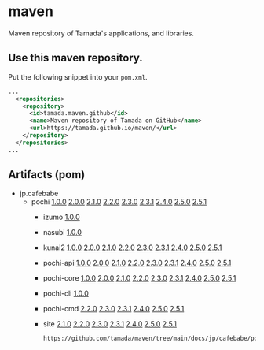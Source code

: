 # maven

Maven repository of Tamada's applications, and libraries.

## Use this maven repository.

Put the following snippet into your `pom.xml`.

```xml
...
  <repositories>
    <repository>
      <id>tamada.maven.github</id>
      <name>Maven repository of Tamada on GitHub</name>
      <url>https://tamada.github.io/maven/</url>
    </repository>
  </repositories>
...
```

## Artifacts (pom)

* jp.cafebabe
    * pochi [1.0.0][pochi-1.0.0] [2.0.0][pochi-2.0.0] [2.1.0][pochi-2.1.0] [2.2.0][pochi-2.2.0] [2.3.0][pochi-2.3.0] [2.3.1][pochi-2.3.1] [2.4.0](pochi-2.4.0) [2.5.0](pochi-2.5.0) [2.5.1](pochi-2.5.1)
        * izumo [1.0.0][izumo-1.0.0]
        * nasubi [1.0.0][nasubi-1.0.0]
        * kunai2 [1.0.0][kunai2-1.0.0] [2.0.0][kunai2-2.0.0] [2.1.0][kunai2-2.1.0] [2.2.0][kunai2-2.2.0] [2.3.0][kunai2-2.3.0] [2.3.1][kunai2-2.3.1] [2.4.0](kunai2-2.4.0) [2.5.0](kunai2-2.5.0) [2.5.1](kunai2-2.5.1)
        * pochi-api [1.0.0][pochi-1.0.0] [2.0.0][pochi-2.0.0] [2.1.0][pochi-2.1.0] [2.2.0][pochi-2.2.0] [2.3.0][pochi-api-2.3.0] [2.3.1][pochi-api-2.3.1] [2.4.0](pochi-api-2.4.0) [2.5.0](pochi-api-2.5.0) [2.5.1](pochi-api-2.5.1)
        * pochi-core [1.0.0][pochi-core-1.0.0] [2.0.0][pochi-core-2.0.0] [2.1.0][pochi-core-2.1.0] [2.2.0][pochi-core-2.2.0] [2.3.0][pochi-core-2.3.0] [2.3.1][pochi-core-2.3.1] [2.4.0](pochi-core-2.4.0) [2.5.0](pochi-core-2.5.0) [2.5.1](pochi-core-2.5.1)
        * pochi-cli [1.0.0][pochi-cli-1.0.0]
        * pochi-cmd [2.2.0][pochi-cmd-2.2.0] [2.3.0][pochi-cmd-2.3.0] [2.3.1][pochi-cmd-2.3.1] [2.4.0](pochi-cmd-2.4.0) [2.5.0](pochi-cmd-2.5.0) [2.5.1](pochi-cmd-2.5.1)
        * site [2.1.0][site-2.1.0] [2.2.0][site-2.2.0] [2.3.0][site-2.3.0] [2.3.1][site-2.3.1] [2.4.0](site-2.4.0) [2.5.0](site-2.5.0) [2.5.1](site-2.5.1)

              https://github.com/tamada/maven/tree/main/docs/jp/cafebabe/pochi/1.0.0
[pochi-1.0.0]:https://github.com/tamada/maven/tree/main/docs/jp/cafebabe/pochi/1.0.0/pochi-1.0.0.pom
[izumo-1.0.0]:https://github.com/tamada/maven/tree/main/docs/jp/cafebabe/pochi/izumo/1.0.0/izumo-1.0.0.pom
[nasubi-1.0.0]:https://github.com/tamada/maven/tree/main/docs/jp/cafebabe/pochi/nasubi/1.0.0/nasubi-1.0.0.pom
[kunai2-1.0.0]:https://github.com/tamada/maven/tree/main/docs/jp/cafebabe/pochi/kunai2/1.0.0/kunai2-1.0.0.pom
[pochi-api-1.0.0]:https://github.com/tamada/maven/tree/main/docs/jp/cafebabe/pochi/pochi-api/1.0.0/pochi-api-1.0.0.pom
[pochi-core-1.0.0]:https://github.com/tamada/maven/tree/main/docs/jp/cafebabe/pochi/pochi-core/1.0.0/pochi-core-1.0.0.pom
[pochi-cli-1.0.0]:https://github.com/tamada/maven/tree/main/docs/jp/cafebabe/pochi/pochi-cli/1.0.0/pochi-cli-1.0.0.pom

[pochi-2.0.0]:https://github.com/tamada/maven/tree/main/docs/jp/cafebabe/pochi/2.0.0/pochi-2.0.0.pom
[kunai2-2.0.0]:https://github.com/tamada/maven/tree/main/docs/jp/cafebabe/pochi/kunai2/2.0.0/kunai2-2.0.0.pom
[pochi-api-2.0.0]:https://github.com/tamada/maven/tree/main/docs/jp/cafebabe/pochi/pochi-api/2.0.0/pochi-api-2.0.0.pom
[pochi-core-2.0.0]:https://github.com/tamada/maven/tree/main/docs/jp/cafebabe/pochi/pochi-core/2.0.0/pochi-core-2.0.0.pom

[pochi-2.1.0]:https://github.com/tamada/maven/tree/main/docs/jp/cafebabe/pochi/2.1.0/pochi-2.1.0.pom
[kunai2-2.1.0]:https://github.com/tamada/maven/tree/main/docs/jp/cafebabe/pochi/kunai2/2.1.0/kunai2-2.1.0.pom
[pochi-api-2.1.0]:https://github.com/tamada/maven/tree/main/docs/jp/cafebabe/pochi/pochi-api/2.1.0/pochi-api-2.1.0.pom
[pochi-core-2.1.0]:https://github.com/tamada/maven/tree/main/docs/jp/cafebabe/pochi/pochi-core/2.1.0/pochi-core-2.1.0.pom
[site-2.1.0]:https://github.com/tamada/maven/tree/main/docs/jp/cafebabe/pochi/site/2.1.0/site-2.1.0.pom

[pochi-2.2.0]:https://github.com/tamada/maven/tree/main/docs/jp/cafebabe/pochi/2.2.0/pochi-2.2.0.pom
[kunai2-2.2.0]:https://github.com/tamada/maven/tree/main/docs/jp/cafebabe/pochi/kunai2/2.2.0/kunai2-2.2.0.pom
[pochi-api-2.2.0]:https://github.com/tamada/maven/tree/main/docs/jp/cafebabe/pochi/pochi-api/2.2.0/pochi-api-2.2.0.pom
[pochi-core-2.2.0]:https://github.com/tamada/maven/tree/main/docs/jp/cafebabe/pochi/pochi-core/2.2.0/pochi-core-2.2.0.pom
[pochi-cmd-2.2.0]:https://github.com/tamada/maven/tree/main/docs/jp/cafebabe/pochi/pochi-cmd/2.2.0/pochi-cmd-2.2.0.pom
[site-2.2.0]:https://github.com/tamada/maven/tree/main/docs/jp/cafebabe/pochi/site/2.2.0/site-2.2.0.pom

[kunai2-2.3.0]:https://github.com/tamada/maven/tree/main/docs/jp/cafebabe/pochi/kunai2/2.3.0/kunai2-2.3.0.pom
[pochi-2.3.0]:https://github.com/tamada/maven/tree/main/docs/jp/cafebabe/pochi/2.3.0/pochi-2.3.0.pom

[pochi-api-2.3.0]:https://github.com/tamada/maven/tree/main/docs/jp/cafebabe/pochi/pochi-api/2.3.0/pochi-api-2.3.0.pom
[pochi-core-2.3.0]:https://github.com/tamada/maven/tree/main/docs/jp/cafebabe/pochi/pochi-core/2.3.0/pochi-core-2.3.0.pom
[pochi-cmd-2.3.0]:https://github.com/tamada/maven/tree/main/docs/jp/cafebabe/pochi/pochi-cmd/2.3.0/pochi-cmd-2.3.0.pom
[site-2.3.0]:https://github.com/tamada/maven/tree/main/docs/jp/cafebabe/pochi/site/2.3.0/site-2.3.0.pom

[pochi-2.3.1]:https://github.com/tamada/maven/tree/main/docs/jp/cafebabe/pochi/2.3.1/pochi-2.3.1.pom
[kunai2-2.3.1]:https://github.com/tamada/maven/tree/main/docs/jp/cafebabe/pochi/kunai2/2.3.1/kunai2-2.3.1.pom
[pochi-api-2.3.1]:https://github.com/tamada/maven/tree/main/docs/jp/cafebabe/pochi/pochi-api/2.3.1/pochi-api-2.3.1.pom
[pochi-core-2.3.1]:https://github.com/tamada/maven/tree/main/docs/jp/cafebabe/pochi/pochi-core/2.3.1/pochi-core-2.3.1.pom
[pochi-cmd-2.3.1]:https://github.com/tamada/maven/tree/main/docs/jp/cafebabe/pochi/pochi-cmd/2.3.1/pochi-cmd-2.3.1.pom
[site-2.3.1]:https://github.com/tamada/maven/tree/main/docs/jp/cafebabe/pochi/site/2.3.1/site-2.3.1.pom

[pochi-2.4.0]:https://github.com/tamada/maven/tree/main/docs/jp/cafebabe/pochi/2.4.0/pochi-2.4.0.pom
[kunai2-2.4.0]:https://github.com/tamada/maven/tree/main/docs/jp/cafebabe/pochi/kunai2/2.4.0/kunai2-2.4.0.pom
[pochi-api-2.4.0]:https://github.com/tamada/maven/tree/main/docs/jp/cafebabe/pochi/pochi-api/2.4.0/pochi-api-2.4.0.pom
[pochi-core-2.4.0]:https://github.com/tamada/maven/tree/main/docs/jp/cafebabe/pochi/pochi-core/2.4.0/pochi-core-2.4.0.pom
[pochi-cmd-2.4.0]:https://github.com/tamada/maven/tree/main/docs/jp/cafebabe/pochi/pochi-cmd/2.4.0/pochi-cmd-2.4.0.pom
[site-2.4.0]:https://github.com/tamada/maven/tree/main/docs/jp/cafebabe/pochi/site/2.4.0/site-2.4.0.pom

[pochi-2.5.0]:https://github.com/tamada/maven/tree/main/docs/jp/cafebabe/pochi/2.5.0/pochi-2.5.0.pom
[kunai2-2.5.0]:https://github.com/tamada/maven/tree/main/docs/jp/cafebabe/pochi/kunai2/2.5.0/kunai2-2.5.0.pom
[pochi-api-2.5.0]:https://github.com/tamada/maven/tree/main/docs/jp/cafebabe/pochi/pochi-api/2.5.0/pochi-api-2.5.0.pom
[pochi-core-2.5.0]:https://github.com/tamada/maven/tree/main/docs/jp/cafebabe/pochi/pochi-core/2.5.0/pochi-core-2.5.0.pom
[pochi-cmd-2.5.0]:https://github.com/tamada/maven/tree/main/docs/jp/cafebabe/pochi/pochi-cmd/2.5.0/pochi-cmd-2.5.0.pom
[site-2.5.0]:https://github.com/tamada/maven/tree/main/docs/jp/cafebabe/pochi/site/2.5.0/site-2.5.0.pom

[pochi-2.5.1]:https://github.com/tamada/maven/tree/main/docs/jp/cafebabe/pochi/2.5.1/pochi-2.5.1.pom
[kunai2-2.5.1]:https://github.com/tamada/maven/tree/main/docs/jp/cafebabe/pochi/kunai2/2.5.1/kunai2-2.5.1.pom
[pochi-api-2.5.1]:https://github.com/tamada/maven/tree/main/docs/jp/cafebabe/pochi/pochi-api/2.5.1/pochi-api-2.5.1.pom
[pochi-core-2.5.1]:https://github.com/tamada/maven/tree/main/docs/jp/cafebabe/pochi/pochi-core/2.5.1/pochi-core-2.5.1.pom
[pochi-cmd-2.5.1]:https://github.com/tamada/maven/tree/main/docs/jp/cafebabe/pochi/pochi-cmd/2.5.1/pochi-cmd-2.5.1.pom
[site-2.5.1]:https://github.com/tamada/maven/tree/main/docs/jp/cafebabe/pochi/site/2.5.1/site-2.5.1.pom
